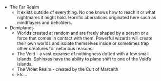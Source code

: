 - The Far Realm
    - It exists outside of everything. No one knows how to reach it or what nightmares it might hold. Horrific aberrations originated here such as mindflayers and beholders.
- Demiplanes
    - Worlds created at random and are freely shaped by a person or a force that comes in contact with them. Powerful wizards will create their own worlds and isolate themselves inside or sometimes trap other creatures for nefarious reasons.
    - The Void - a vast expanse of nothingness dotted with a few small islands. Sphinxes have the ability to plane shift to one of the Void’s islands.
    - The Violet Realm - created by the Cult of Marcaith
    - Etc…
